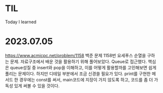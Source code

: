 # TIL
Today I learned
# 2023.07.05
https://www.acmicpc.net/problem/1158
백준 문제 1158번 요세푸스 순열을 구하는 문제. 자료구조에서 배운 것을 활용하기 위해 풀어보았다. Queue로 접근했다. 핵심은 queue성질 중 insert와 pop을 이해하고, 이를 어떻게 활용할까를 고민해보면 쉽게 풀리는 문제이다. 하지만 디테일 부분에서 조금 신경쓸 필요가 있다. print를 구현한 메서드 한 경우에는 const를 써서, main코드에 지장이 가지 않도록 하고, 코드를 좀 더 가독성 있게 써볼 수 있을 것이다. 
